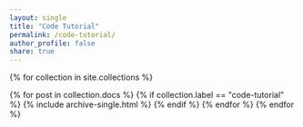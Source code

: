 ```yaml
---
layout: single
title: "Code Tutorial"
permalink: /code-tutorial/
author_profile: false
share: true
---
```


{% for collection in site.collections %}

  {% for post in collection.docs %}
    {% if collection.label == "code-tutorial" %}
      {% include archive-single.html %}
    {% endif %}
  {% endfor %}
{% endfor %}
